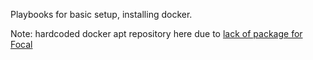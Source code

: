 Playbooks for basic setup, installing docker.

Note: hardcoded docker apt repository here due to [lack of package for Focal](https://github.com/docker/for-linux/issues/940)
